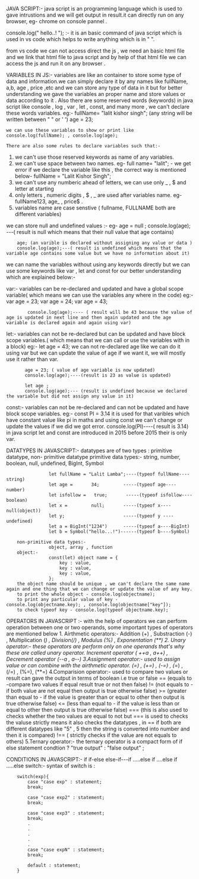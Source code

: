 JAVA SCRIPT:-
            java script is an programming language which is used to gave intrustions and we will get output in result.it can directly run on any browser, eg- chrome on console pannel .

console.log(" hello..! "); :-
                it is an basic command of java script which is used in vs code which helps to write anything which is in " ".

from vs code we can not access direct the js , we need an basic html file and we link that html file to java script and by help of that html file we can access the js and run it on any browser .

VARIABLES IN JS:-
                variables are like an container to store some type of data and information.we can simply declare it by any names like fullName, a,b, age , price ,etc and we can store any type of data in it but for better understanding we gave the variables an proper name and store values or data according to it . Also there are some reserved words (keywords) in java script like console , log , var , let , const, and many more , we can't declare these words variables.
                eg:- fullName= "lalit kishor singh"; (any string will be written between " " or ' ')
                     age = 23;

    we can use these variables to show or print like console.log(fullName); , console.log(age);

    There are also some rules to declare variables such that:-
1.  we can't use those reserved keywords as name of any variables.
2.  we can't use space between two names.
    eg- full name= "lalit"; - we get error if we declare the variable like this , the correct way is mentioned below-
        fullName = "Lalit Kishor Singh";
3. we can't use any numberic ahead of letters, we can use only _ , $ and letter at starting 
4. only letters , numeric digits , $ , _ are used after variables name.
    eg- fullName123, age_ , price$ .
5. variables name are case senstive ( fullname, FULLNAME both are different variables)

we can store null and undefined values :-
    eg- age = null ;
        console.log(age); ---( result is null which means that their null value that age contains)

        age; (an varible is declared without assigning any value or data )
        console.log(age);---( result is undefined which means that the variable age contains some value but we have no information about it)

we can name the variables without using any keywords directly but we can use some keywords like var , let and const for our better understanding which are explained below:-

var:- variables can be re-declared and updated and have a global scope variable( which means we can use the variables any where in the code)
      eg:- var age = 23;
            var age = 24;
            var age = 43;

            console.log(age);---- ( result will be 43 because the value of age is updated in next line and then again updated and the age variable is declared again and again using var)

let:- variables can not be re-declared but can be updated and have block scope variables.( which means that we can call or use the variables with in a block)
      eg:- let age = 43;
           we can not re-declared age like we can do it using var but we can update the value of age if we want it, we will mostly use it rather than var.

           age = 23; ( value of age variable is now updated)
           console.log(age);----(result is 23 as value is updated)

           let age ;
           console.log(age);--- (result is undefined because we declared the variable but did not assign any value in it)
        
const:- variables can not be re-declared and can not be updated and have block scope variables.
        eg:- const PI = 3.14
         it is used for that varibles which have constant value like pi in maths and using const we can't change or update the values if we did we got error.
         console.log(PI)----( result is 3.14)
  in java script let and const are introduced in 2015 before 2015 their is only var.

DATATYPES IN JAVASCRIPT:-
           datatypes are of two types : primitive datatype, non- primitive datatype
        primitive data types:-
                    string, number, boolean, null, undefined, BigInt, Symbol

                    let fullName = "Lalit Lamba";----(typeof fullName----string)
                    let age =       34;         -----(typeof age----number)
                    let isfollow =   true;       -----(typeof isfollow----boolean)
                    let x =         null;       -----(typeof x----null(object))
                    let y;                      -----(typeof y ----undefined)
                    let a = BigInt("1234")      -----(typeof a----BigInt)
                    let b = Symbol("hello...!")------(typeof b----Symbol)

        non-primitive data types:-
                    object, array , function
        object:-
                    const(let) object name = {
                        key : value,
                        key : value,
                        key : value,
                    };
        the object name should be unique , we can't declare the same name again and one thing that we can change or update the value of any key.
        to print the whole object - console.log(objectname);
        to print any particular value of key - console.log(objectname.key); , console.log(objectname["key"]);
        to check typeof key - console.log(typeof objectname.key);

OPERATORS IN JAVASCRIPT :-
                        with the help of operators we can perform operation between one or two operands, some important types of operators are mentioned below
        1. Airthmetic operators:-
                        Addition (+) , Substraction (-) , Multiplication (*) , Division(/) , Modulus (%) , Exponentation (**)
        2. Unary operator:-
                        these operators are perform only on one operands that's why these are called unary operator.
                        Increment operator ( ++a , a++) , Decrement operator (--a , a--)
        3.Assignment operator:-
                        used to assign value or can combine with the airthmetic operator.
                        (=) , (+=) , (-=) , (*=) , (/=) , (%=), (**=)
        4.Comparision operator:-
                        used to compare two values or result can gave the output in terms of boolean i.e true or false
                        == (equals to -compare two values if equal result true or not then false)
                        != (not equals to - if both value are not equal then output is true otherwise false)
                        >= (greater than equal to - if the value is greater than or equal to other then output is true otherwise false)
                        <= (less than equal to - if the value is less than or equal to other then output is true otherwise false)
                        === (this is also used to checks whether the two values are equal to not but === is used to checks the valuse strictly means it also checks the datatypes , in == if both are different datatypes like "5" , 5 then the string is converted into number and then it is compared)
                        !== ( strictly checks if the value are not equals to others)
        5.Ternary operator:-
                        the ternary operator is a compact form of if else statement
                        condtion ? "true output" : "false output" ;

CONDITIONS IN JAVASCRIPT:-
if
if-else
else-if---if .....else if ....else if .....else
switch:- syntax of switch is :

        switch(exp){
            case "case exp" : statement;
            break;
            
            case "case exp2" : statement;
            break;

            case "case exp3" : statement;
            break;
            .
            .
            .
            .
            .
            case "case expN" : statement;
            break;

            default : statement;
        }